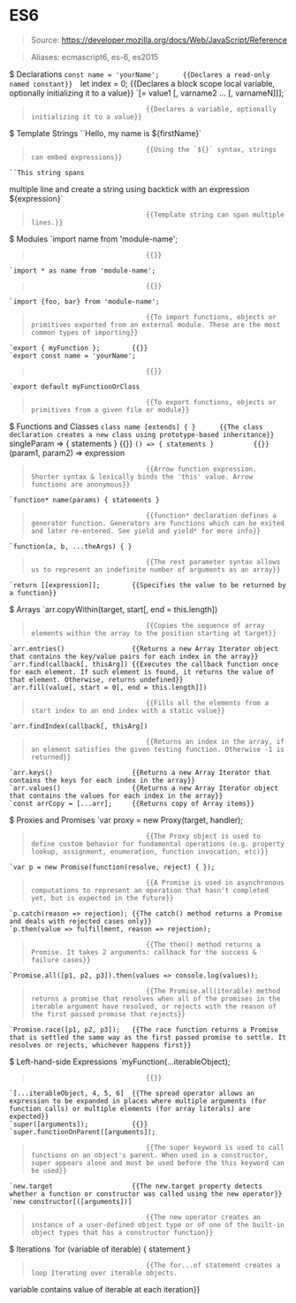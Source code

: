 # ES6

> Source: https://developer.mozilla.org/docs/Web/JavaScript/Reference

> Aliases: ecmascript6, es-6, es2015

$ Declarations
    `const name = 'yourName';      {{Declares a read-only named constant}} 
    `let index = 0;                {{Declares a block scope local variable, optionally initializing it to a value}} 
    `[= value1 [, varname2 ... [, varnameN]]];
>                                  {{Declares a variable, optionally initializing it to a value}} 

$ Template Strings
    ``Hello, my name is ${firstName}`
>                                  {{Using the `${}` syntax, strings can embed expressions}} 
    ``This string spans 
 multiple line 
 and create a string using backtick with an 
expression ${expression}`
>                                  {{Template string can span multiple lines.}} 

$ Modules
    `import name from 'module-name';
>                                  {{}} 
    `import * as name from 'module-name';
>                                  {{}} 
    `import {foo, bar} from 'module-name';
>                                  {{To import functions, objects or primitives exported from an external module. These are the most common types of importing}} 
    `export { myFunction };        {{}} 
    `export const name = 'yourName';
>                                  {{}} 
    `export default myFunctionOrClass
>                                  {{To export functions, objects or primitives from a given file or module}} 

$ Functions and Classes
    `class name [extends] { }      {{The class declaration creates a new class using prototype-based inheritance}} 
    `singleParam => { statements } {{}} 
    `() => { statements }          {{}} 
    `(param1, param2) => expression
>                                  {{Arrow function expression. Shorter syntax & lexically binds the 'this' value. Arrow functions are anonymous}} 
    `function* name(params) { statements }
>                                  {{function* declaration defines a generator function. Generators are functions which can be exited and later re-entered. See yield and yield* for more info}} 
    `function(a, b, ...theArgs) { }
>                                  {{The rest parameter syntax allows us to represent an indefinite number of arguments as an array}} 
    `return [[expression]];        {{Specifies the value to be returned by a function}} 

$ Arrays
    `arr.copyWithin(target, start[, end = this.length])
>                                  {{Copies the sequence of array elements within the array to the position starting at target}} 
    `arr.entries()                 {{Returns a new Array Iterator object that contains the key/value pairs for each index in the array}} 
    `arr.find(callback[, thisArg]) {{Executes the callback function once for each element. If such element is found, it returns the value of that element. Otherwise, returns undefined}} 
    `arr.fill(value[, start = 0[, end = this.length]])
>                                  {{Fills all the elements from a start index to an end index with a static value}} 
    `arr.findIndex(callback[, thisArg])
>                                  {{Returns an index in the array, if an element satisfies the given testing function. Otherwise -1 is returned}} 
    `arr.keys()                    {{Returns a new Array Iterator that contains the keys for each index in the array}} 
    `arr.values()                  {{Returns a new Array Iterator object that contains the values for each index in the array}} 
    `const arrCopy = [...arr];     {{Returns copy of Array items}} 

$ Proxies and Promises
    `var proxy = new Proxy(target, handler);
>                                  {{The Proxy object is used to define custom behavior for fundamental operations (e.g. property lookup, assignment, enumeration, function invocation, etc)}} 
    `var p = new Promise(function(resolve, reject) { });
>                                  {{A Promise is used in asynchronous computations to represent an operation that hasn't completed yet, but is expected in the future}} 
    `p.catch(reason => rejection); {{The catch() method returns a Promise and deals with rejected cases only}} 
    `p.then(value => fulfillment, reason => rejection);
>                                  {{The then() method returns a Promise. It takes 2 arguments: callback for the success & failure cases}} 
    `Promise.all([p1, p2, p3]).then(values => console.log(values));
>                                  {{The Promise.all(iterable) method returns a promise that resolves when all of the promises in the iterable argument have resolved, or rejects with the reason of the first passed promise that rejects}} 
    `Promise.race([p1, p2, p3]);   {{The race function returns a Promise that is settled the same way as the first passed promise to settle. It resolves or rejects, whichever happens first}} 

$ Left-hand-side Expressions
    `myFunction(...iterableObject);
>                                  {{}} 
    `[...iterableObject, 4, 5, 6]  {{The spread operator allows an expression to be expanded in places where multiple arguments (for function calls) or multiple elements (for array literals) are expected}} 
    `super([arguments]);           {{}} 
    `super.functionOnParent([arguments]);
>                                  {{The super keyword is used to call functions on an object's parent. When used in a constructor, super appears alone and must be used before the this keyword can be used}} 
    `new.target                    {{The new.target property detects whether a function or constructor was called using the new operator}} 
    `new constructor[([arguments])]
>                                  {{The new operator creates an instance of a user-defined object type or of one of the built-in object types that has a constructor function}} 

$ Iterations
    `for (variable of iterable) {
 	 statement
}
>                                  {{The for...of statement creates a loop Iterating over iterable objects.
 variable contains value of iterable at each iteration}} 

